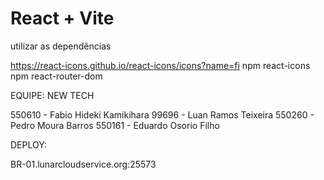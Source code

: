 # React + Vite
utilizar as dependências 

https://react-icons.github.io/react-icons/icons?name=fi
npm react-icons
npm react-router-dom


EQUIPE: NEW TECH

550610 - Fabio Hideki Kamikihara
99696 - Luan Ramos Teixeira
550260 - Pedro Moura Barros
550161 - Eduardo Osorio Filho

DEPLOY:

BR-01.lunarcloudservice.org:25573
